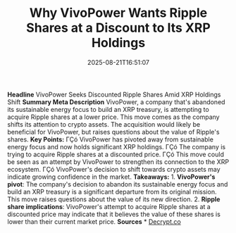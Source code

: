 ﻿---
title: "Why VivoPower Wants Ripple Shares at a Discount to Its XRP Holdings"
date: "2025-08-21T16:51:07"
category: "Markets"
summary: ""
slug: "why vivopower wants ripple shares at a discount to its xrp h"
source_urls:
  - "https://decrypt.co/336262/why-vivopower-wants-ripple-shares-discount-xrp-holdings"
seo:
  title: "Why VivoPower Wants Ripple Shares at a Discount to Its XRP Holdings | Hash n Hedge"
  description: ""
  keywords: ["news", "markets", "brief"]
---
**Headline** VivoPower Seeks Discounted Ripple Shares Amid XRP Holdings Shift  **Summary Meta Description** VivoPower, a company that's abandoned its sustainable energy focus to build an XRP treasury, is attempting to acquire Ripple shares at a lower price. This move comes as the company shifts its attention to crypto assets. The acquisition would likely be beneficial for VivoPower, but raises questions about the value of Ripple's shares.  **Key Points:**  ΓÇó VivoPower has pivoted away from sustainable energy focus and now holds significant XRP holdings. ΓÇó The company is trying to acquire Ripple shares at a discounted price. ΓÇó This move could be seen as an attempt by VivoPower to strengthen its connection to the XRP ecosystem. ΓÇó VivoPower's decision to shift towards crypto assets may indicate growing confidence in the market.  **Takeaways:**  1. **VivoPower's pivot**: The company's decision to abandon its sustainable energy focus and build an XRP treasury is a significant departure from its original mission. This move raises questions about the value of its new direction. 2. **Ripple share implications**: VivoPower's attempt to acquire Ripple shares at a discounted price may indicate that it believes the value of these shares is lower than their current market price.  **Sources** * [Decrypt.co](https://decrypt.co/336262/why-vivopower-wants-ripple-shares-discount-xrp-holdings) 
